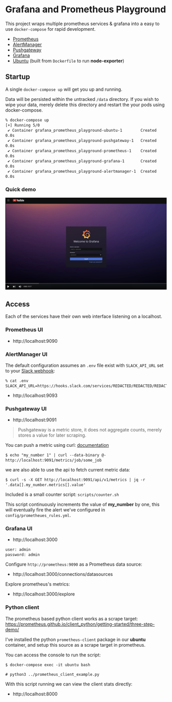 # Grafana and Prometheus Playground

This project wraps multiple prometheus services & grafana into a easy
to use `docker-compose` for rapid development.

* [Prometheus](https://prometheus.io/)
* [AlertManager](https://prometheus.io/docs/alerting/latest/alertmanager/)
* [Pushgateway](https://github.com/prometheus/pushgateway)
* [Grafana](https://grafana.com/oss/)
* [Ubuntu](https://ubuntu.com/) (built from `Dockerfile` to run **node-exporter**)


## Startup

A single `docker-compose up` will get you up and running. 

Data will be persisted within the untracked `/data` directory.
If you wish to wipe your data, merely delete this directory
and restart the your pods using docker-compose.

```
% docker-compose up
[+] Running 5/0
 ✔ Container grafana_prometheus_playground-ubuntu-1        Created                                                                     0.0s
 ✔ Container grafana_prometheus_playground-pushgateway-1   Created                                                                     0.0s
 ✔ Container grafana_prometheus_playground-prometheus-1    Created                                                                     0.0s
 ✔ Container grafana_prometheus_playground-grafana-1       Created                                                                     0.0s
 ✔ Container grafana_prometheus_playground-alertmanager-1  Created                                                                     0.0s
```

### Quick demo

[![youtube](images/video.jpg)](https://www.youtube.com/watch?v=nWUobmGyb4w)

## Access

Each of the services have their own web interface
listening on a localhost.

### Prometheus UI

* http://localhost:9090

### AlertManager UI

The default configuration assumes an `.env` file exist with `SLACK_API_URL` set to your [Slack webhook](https://api.slack.com/start/quickstart):

```
% cat .env
SLACK_API_URL=https://hooks.slack.com/services/REDACTED/REDACTED/REDACTED
```

* http://localhost:9093

### Pushgateway UI

* http://localhost:9091

> Pushgateway is a metric store, it does not aggregate counts, merely stores a value for later scraping.

You can push a metric using curl: [documentation](https://github.com/prometheus/pushgateway?tab=readme-ov-file#command-line)

```
$ echo "my_number 1" | curl --data-binary @- http://localhost:9091/metrics/job/some_job
```

we are also able to use the api to fetch current metric data:

```
$ curl -s -X GET http://localhost:9091/api/v1/metrics | jq -r '.data[].my_number.metrics[].value'
```

Included is a small counter script: `scripts/counter.sh`
 
This script continuously increments the value of **my_number** by one,
this will eventually fire the alert we've configured in `config/prometheues_rules.yml`.

### Grafana UI

* http://localhost:3000

```
user: admin
password: admin
``````

Configure `http://prometheus:9090` as a Prometheus data source:

* http://localhost:3000/connections/datasources

Explore prometheus's metrics:

* http://localhost:3000/explore


### Python client

The prometheus based python client works as a scrape target:
https://prometheus.github.io/client_python/getting-started/three-step-demo/

I've installed the python `prometheus-client` package in our **ubuntu** container,
and setup this source as a scrape target in prometheus.

You can access the console to run the script:

```
$ docker-compose exec -it ubuntu bash
```

```
# python3 ../prometheus_client_example.py
```

With this script running we can view the client stats directly:

* http://localhost:8000

